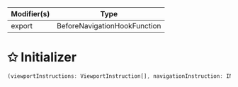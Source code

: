 | Modifier(s)                            | Type                     |
|----------------------------------------|--------------------------|
| export | BeforeNavigationHookFunction |

# &#10025; Initializer

```ts
(viewportInstructions: ViewportInstruction[], navigationInstruction: INavigatorInstruction) => Promise<boolean | ViewportInstruction[]>
```